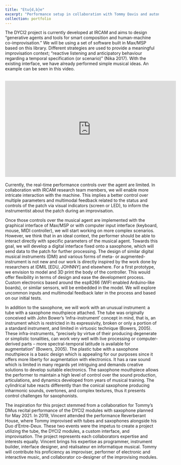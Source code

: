 ```yaml
---
title: "Etu{d,b}e"
excerpt: "Performance setup in collaboration with Tommy Davis and autonomous musical agents. <br/><img src='/images/tube.jpeg'>"
collection: portfolio
---
```


The DYCI2 project is currently developed at IRCAM and aims to design “generative agents and tools for smart composition and human-machine co-improvisation.” We will be using a set of software built in Max/MSP based on this library. Different strategies are used to provide a meaningful improvisation context; “reactive listening and anticipatory behaviour regarding a temporal specification (or scenario)” (Nika 2017). With the existing interface, we have already performed simple musical ideas. An example can be seen in this video.
<br><br>
<iframe width="560" height="315" src="https://www.youtube.com/embed/oUbeL_lAhFU" title="DYCI2 improvisation" frameborder="0" allow="autoplay; clipboard-write; encrypted-media; gyroscope; picture-in-picture" allowfullscreen></iframe>
<br><br>
Currently, the real-time performance controls over the agent are limited. In collaboration with  IRCAM research team members, we will enable more intricate interaction with the machine. This implies a better control over multiple parameters and multimodal feedback related to the status and controls of the patch via visual indicators (screen or LED), to inform the instrumentist about the patch during an improvisation.

Once those controls over the musical agent are implemented with the graphical interface of Max/MSP or with computer input interface (keyboard, mouse, MIDI controller), we will start working on more complex scenarios. However, we think that in an ideal context, the performer should be able to interact directly with specific parameters of the musical agent.
Towards this goal, we will develop a digital interface fixed onto a saxophone, which will send data to the patch for further processing. The design of similar digital musical instruments (DMI) and various forms of meta- or augmented-instrument is not new and our work is directly inspired by the work done by researchers at IDMIL [EDU, JOHNNY] and elsewhere.
For a first prototype, we envision to model and 3D print the body of the controller. This would offer flexibility in terms of design and ease the development process. Custom electronics based around the esp8266 (WIFI enabled Arduino-like boards), or similar sensors, will be embedded in the model. We will explore uncommon inputs and multimodal feedback later in the process and based on our initial tests.

In addition to the saxophone, we will work with an unusual instrument: a tube with a saxophone mouthpiece attached. The tube was originally conceived with John Bower’s ‘infra-instrument’ concept in mind, that is, an instrument which is restricted in its expressivity, broken or only a portion of a standard instrument, and limited in virtuosic technique (Bowers, 2005). These infra-instruments, “precisely by virtue of their producing degenerate or simplistic tonalities, can work very well with live processing or computer-derived parts – more spectral-temporal latitude is available for augmentation” (Bowers, 2005). The plastic tube with a saxophone mouthpiece is a basic design which is appealing for our purposes since it offers more liberty for augmentation with electronics. It has a raw sound which is limited in many regards yet intriguing and demands creative solutions to develop suitable electronics. The saxophone mouthpiece allows the performer to maintain a high level of control over the sound production, articulations, and dynamics developed from years of musical training. The cylindrical tube reacts differently than the conical saxophone producing inharmonic sounds, overtones, and complex textures, thus it presents control challenges for saxophonists.

The inspiration for this project stemmed from a collaboration for Tommy’s DMus recital performance of the DYCI2 modules with saxophone planned for May 2021. In 2019, Vincent attended the performance Reverberant House, where Tommy improvised with tubes and saxophones alongside his Duo d’Entre-Deux. These two events were the impetus to create a project utilizing the tube, the DYCI2 modules, a custom interface, and improvisation. The project represents each collaborators expertise and interests equally. Vincent brings his expertise as programmer, instrument builder, interface designer, and réalisateur en informatique musical. Tommy will contribute his proficiency as improviser, performer of electronic and interactive music, and collaborator co-designer of the improvising modules.

